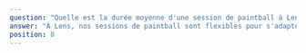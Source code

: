 ```yaml
---
question: "Quelle est la durée moyenne d'une session de paintball à Lens ?"
answer: "À Lens, nos sessions de paintball sont flexibles pour s'adapter à vos envies. Nous proposons plusieurs formats, généralement de 60, 90 ou 120 minutes de jeu effectif. Chaque session vous permet de vous immerger dans différents scénarios, toujours sous la supervision de nos animateurs. Cette flexibilité nous permet de garantir une expérience riche et complète, quel que soit votre niveau ou la taille de votre groupe."
position: 8
---
```

